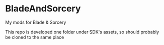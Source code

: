 # BladeAndSorcery
My mods for Blade &amp; Sorcery

This repo is developed one folder under SDK's assets, so should probably be cloned to the same place

